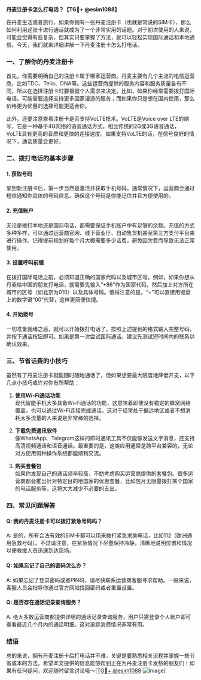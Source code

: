 **丹麦注册卡怎么打电话？【TG💪+ @esim1088】**

在丹麦生活或者旅行，如果你拥有一张丹麦注册卡（也就是常说的SIM卡），那么如何利用这张卡进行通话就成为了一个非常实用的话题。对于初次使用的人来说，可能会觉得有些复杂，但其实只要掌握了方法，就可以轻松实现国际通话和本地通信。今天，我们就来详细讲解一下丹麦注册卡怎么打电话。

### 一、了解你的丹麦注册卡

首先，你需要明确自己的注册卡属于哪家运营商。丹麦主要有几个主流的电信运营商，比如TDC、Telia、DNA等。这些运营商提供的服务内容和服务质量各有不同，所以在选择注册卡时要根据个人需求来决定。比如，如果你经常需要拨打国际电话，可能需要选择支持更多国家漫游的服务；而如果你只是想在国内使用，那么价格更为优惠的选择可能更适合你。

此外，还要注意查看注册卡是否支持VoLTE技术。VoLTE是Voice over LTE的缩写，它是一种基于4G网络的语音通话方式，相比传统的2G或3G语音通话，VoLTE具有更高的音质和更快的连接速度。如果支持VoLTE的话，在信号良好的情况下，通话质量会更好。

### 二、拨打电话的基本步骤

#### 1. 获取号码
拿到新注册卡后，第一步当然是激活并获取手机号码。通常情况下，运营商会通过短信通知你具体的号码信息。确保这个号码是你能记住并且方便使用的。

#### 2. 充值账户
无论是拨打本地还是国际电话，都需要保证手机账户中有足够的余额。充值的方式多种多样，可以通过运营商官网、线下营业厅、自动售货机甚至第三方支付平台来进行操作。记得提前规划好每个月大概需要多少话费，避免因欠费而导致无法正常使用。

#### 3. 设置呼叫前缀
在拨打国际电话之前，必须知道正确的国家代码以及城市区号。例如，如果你想从丹麦给中国的朋友打电话，就需要先输入“+86”作为国家代码，然后加上对方所在城市的区号（如北京为010）以及具体号码。值得注意的是，“+”可以直接用键盘上的数字键“00”代替，这样更简便快捷。

#### 4. 开始拨号
一切准备就绪之后，就可以开始拨打电话了。按照上述提到的格式输入完整号码，并按下通话按钮即可。如果是第一次尝试国际通话，建议先测试短时间内的联系以确认效果。

### 三、节省话费的小技巧

虽然有了丹麦注册卡就能随时随地通话了，但如果想要最大限度地降低开支，以下几点小技巧或许对你有所帮助：

1. **使用Wi-Fi通话功能**  
   现代智能手机大多具备Wi-Fi通话的功能，这意味着即使没有稳定的蜂窝网络覆盖，也可以通过Wi-Fi连接完成通话。这对于经常处于偏远地区或者不想消耗太多流量的人来说是非常棒的选择。

2. **下载免费通讯软件**  
   像WhatsApp、Telegram这样的即时通讯工具不仅能够发送文字消息，还支持高清视频通话和语音通话。最重要的是，这类应用通常是跨平台兼容的，无论对方使用何种操作系统都能顺利交流。

3. **购买套餐包**  
   如果你发现自己的通话频率较高，不妨考虑购买运营商提供的套餐包。很多运营商都会推出针对特定目的地国家的优惠套餐，比如包月无限量拨打某个国家的电话服务等，这将大大减少不必要的支出。

### 四、常见问题解答

#### Q: 我的丹麦注册卡可以拨打紧急号码吗？
A: 是的，所有合法有效的SIM卡都可以用来拨打紧急求助电话，比如112（欧洲通用急救号码）。不过请注意，在紧急情况下尽量保持冷静，清晰地说明位置和情况以便救援人员迅速到达现场。

#### Q: 如果忘记了自己的密码怎么办？
A: 如果忘记了登录密码或者PIN码，请尽快联系运营商客服寻求帮助。一般来说，客服人员会指导你通过官方网站找回密码或者重置设置。

#### Q: 是否存在通话记录查询服务？
A: 绝大多数运营商都提供详细的通话记录查询服务，用户只需登录个人账户即可查看最近几个月内的通话明细。这对追踪消费情况非常有用。

### 结语

总的来说，拥有丹麦注册卡后打电话并不难，关键是要熟悉相关流程并掌握一些节省成本的方法。希望本文提供的信息能够帮到正在为丹麦注册卡发愁的朋友们！如果有任何疑问，欢迎随时留言讨论哦～[[TG💪+ @esim1088](https://t.me/s/esim1088) ![Image](https://i.postimg.cc/4NQfJmqS/Snipaste-2025-05-13-00-14-12.png)]